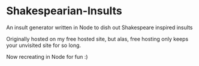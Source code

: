 # Shakespearian-Insults
An insult generator written in Node to dish out Shakespeare inspired insults

Originally hosted on my free hosted site, but alas, free hosting only keeps your unvisited site for so long.

Now recreating in Node for fun :)
